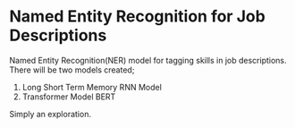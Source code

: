 # Named Entity Recognition for Job Descriptions

Named Entity Recognition(NER) model for tagging skills in job descriptions.
There will be two models created;

1. Long Short Term Memory RNN Model
2. Transformer Model BERT

Simply an exploration.
